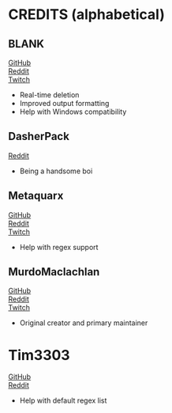 # CREDITS (alphabetical)

## BLANK

[GitHub](https://github.com/BLANK-TH/)\
[Reddit](https://www.reddit.com/user/--B_L_A_N_K--/)\
[Twitch](https://www.twitch.tv/BLANK_DvTH/)

- Real-time deletion
- Improved output formatting
- Help with Windows compatibility

## DasherPack

[Reddit](https://www.reddit.com/user/DasherPack/)

- Being a handsome boi

## Metaquarx

[GitHub](https://github.com/metaquarx/)\
[Reddit](https://www.reddit.com/user/metaquarx/)\
[Twitch](https://www.twitch.tv/metaquarx/)

- Help with regex support

## MurdoMaclachlan

[GitHub](https://github.com/MurdoMaclachlan/)\
[Reddit](https://www.reddit.com/user/MurdoMaclachlan/)\
[Twitch](https://www.twitch.tv/murdomaclachlan/)

- Original creator and primary maintainer

# Tim3303

[GitHub](https://github.com/TimJentzsch/)\
[Reddit](http://reddit.com/u/Tim3303/)

- Help with default regex list
